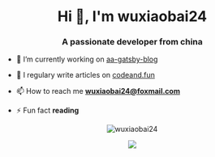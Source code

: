 <h1 align="center">Hi 👋, I'm wuxiaobai24</h1>
<h3 align="center">A passionate developer from china</h3>

- 🔭 I’m currently working on [aa-gatsby-blog](https://github.com/wuxiaobai24/aa-gatsby-blog)

- 📝 I regulary write articles on [codeand.fun](codeand.fun)

- 📫 How to reach me **wuxiaobai24@foxmail.com**

- ⚡ Fun fact **reading**

<p align="center"> <img src="https://github-readme-stats.vercel.app/api?username=wuxiaobai24&show_icons=true" alt="wuxiaobai24" /> </p>

<p align="center"><a href="https://wakatime.com"><img src="https://wakatime.com/share/@07d495c3-a8b1-46dc-9c72-4ee90e9e27f7/1b5f1086-faa6-4d77-a0b3-fe582c58f1f4.png" /></a></p>


